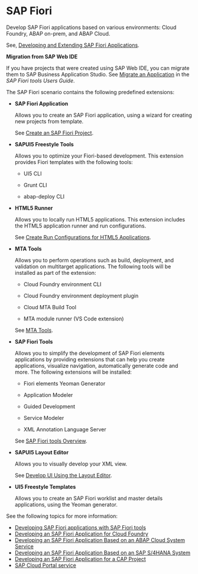 <!-- loio354f00cbdecf49e28084ac148a976386 -->

# SAP Fiori

Develop SAP Fiori applications based on various environments: Cloud Foundry, ABAP on-prem, and ABAP Cloud.

See, [Developing and Extending SAP Fiori Applications](https://help.sap.com/viewer/584e0bcbfd4a4aff91c815cefa0bce2d/Cloud/en-US).

**Migration from SAP Web IDE**

If you have projects that were created using SAP Web IDE, you can migrate them to SAP Business Application Studio. See [Migrate an Application](https://help.sap.com/viewer/17d50220bcd848aa854c9c182d65b699/Latest/en-US/70d41f3ee29d453a90efab3ce025d450.html) in the *SAP Fiori tools Users Guide*.

The SAP Fiori scenario contains the following predefined extensions:

-   **SAP Fiori Application**

    Allows you to create an SAP Fiori application, using a wizard for creating new projects from template.

    See [Create an SAP Fiori Project](https://help.sap.com/viewer/584e0bcbfd4a4aff91c815cefa0bce2d/Cloud/en-US/46664de4d6944471b6c29a0681bfd0fc.html).

-   **SAPUI5 Freestyle Tools**

    Allows you to optimize your Fiori-based development. This extension provides Fiori templates with the following tools:

    -   UI5 CLI

    -   Grunt CLI

    -   abap-deploy CLI

-   **HTML5 Runner**

    Allows you to locally run HTML5 applications. This extension includes the HTML5 application runner and run configurations.

    See [Create Run Configurations for HTML5 Applications](https://help.sap.com/viewer/0e2ec06ee34742fd9054fabe09c12d35/Cloud/en-US/a72ecc1d642f4621acb795e106227a7d.html).

-   **MTA Tools**

    Allows you to perform operations such as build, deployment, and validation on multitarget applications. The following tools will be installed as part of the extension:

    -   Cloud Foundry environment CLI

    -   Cloud Foundry environment deployment plugin

    -   Cloud MTA Build Tool

    -   MTA module runner \(VS Code extension\)

    See [MTA Tools](https://help.sap.com/viewer/209802f55bfd47fcaccecf1241df99f8/Cloud/en-US).

-   **SAP Fiori Tools**

    Allows you to simplify the development of SAP Fiori elements applications by providing extensions that can help you create applications, visualize navigation, automatically generate code and more. The following extensions will be installed:

    -   Fiori elements Yeoman Generator

    -   Application Modeler

    -   Guided Development

    -   Service Modeler

    -   XML Annotation Language Server

    See [SAP Fiori tools Overview](https://help.sap.com/viewer/17d50220bcd848aa854c9c182d65b699/Latest/en-US/2d8b1cb11f6541e5ab16f05461c64201.html).

-   **SAPUI5 Layout Editor**

    Allows you to visually develop your XML view.

    See [Develop UI Using the Layout Editor](https://help.sap.com/viewer/584e0bcbfd4a4aff91c815cefa0bce2d/Cloud/en-US/0b54d2a8e4434f748de1819e7d66855f.html).

-   **UI5 Freestyle Templates**

    Allows you to create an SAP Fiori worklist and master details applications, using the Yeoman generator.


See the following topics for more information:

-   [Developing SAP Fiori applications with SAP Fiori tools](https://help.sap.com/viewer/17d50220bcd848aa854c9c182d65b699/Latest/en-US/f09752ebcf63473e9194ea29ca232e56.html)
-   [Developing an SAP Fiori Application for Cloud Foundry](https://help.sap.com/viewer/584e0bcbfd4a4aff91c815cefa0bce2d/Cloud/en-US/61c7416594984034a5676e63a6494ba1.html)
-   [Developing an SAP Fiori Application Based on an ABAP Cloud System Service](https://help.sap.com/viewer/584e0bcbfd4a4aff91c815cefa0bce2d/Cloud/en-US/21b20cde952e4016a078ddfb9190a1ec.html)
-   [Developing an SAP Fiori Application Based on an SAP S/4HANA System](https://help.sap.com/viewer/584e0bcbfd4a4aff91c815cefa0bce2d/Cloud/en-US/22f3401b2e464344943f2a6abf05d092.html)
-   [Developing an SAP Fiori Application for a CAP Project](https://help.sap.com/viewer/584e0bcbfd4a4aff91c815cefa0bce2d/Cloud/en-US/d12a1c8b6b71495c8e8a268974d8364b.html)
-   [SAP Cloud Portal service](https://help.sap.com/viewer/product/Portal_Service/1.0/en-US)

